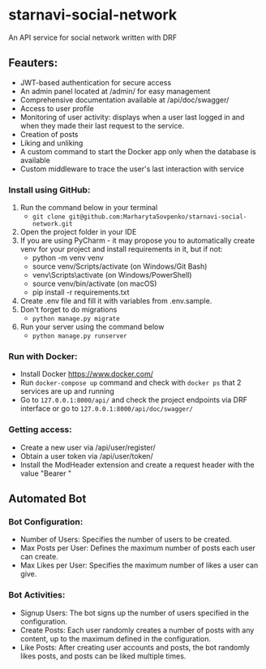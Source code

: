 # starnavi-social-network

An API service for social network written with DRF

## Feauters:

- JWT-based authentication for secure access
- An admin panel located at /admin/ for easy management
- Comprehensive documentation available at /api/doc/swagger/
- Access to user profile
- Monitoring of user activity: displays when a user last logged in and when they made their last request to the service.
- Creation of posts
- Liking and unliking
- A custom command to start the Docker app only when the database is available
- Custom middleware to trace the user's last interaction with service

### Install using GitHub:
1. Run the command below in your terminal
    - `git clone git@github.com:MarharytaSovpenko/starnavi-social-network.git`
2. Open the project folder in your IDE
3. If you are using PyCharm - it may propose you to automatically create venv for your project and install requirements
   in it, but if not:
    - python -m venv venv
    - source venv/Scripts/activate (on Windows/Git Bash)
    - venv\Scripts\activate (on Windows/PowerShell)
    - source venv/bin/activate (on macOS)
    - pip install -r requirements.txt
4. Create .env file and fill it with variables from .env.sample.
5. Don't forget to do migrations
    - `python manage.py migrate`
6. Run your server using the command below
    - `python manage.py runserver`


### Run with Docker:
- Install Docker https://www.docker.com/
- Run `docker-compose up` command and check with `docker ps` that 2 services are up and running
- Go to `127.0.0.1:8000/api/` and check the project endpoints via DRF interface or
go to `127.0.0.1:8000/api/doc/swagger/`


### Getting access:
- Create a new user via /api/user/register/
- Obtain a user token via /api/user/token/
- Install the ModHeader extension and create a request header with the value "Bearer <Your access token>"

##  Automated Bot

### Bot Configuration:
- Number of Users: Specifies the number of users to be created.
- Max Posts per User: Defines the maximum number of posts each user can create.
- Max Likes per User: Specifies the maximum number of likes a user can give.

### Bot Activities:
- Signup Users: The bot signs up the number of users specified in the configuration.
- Create Posts: Each user randomly creates a number of posts with any content, up to the maximum defined in the configuration.
- Like Posts: After creating user accounts and posts, the bot randomly likes posts, and posts can be liked multiple times.

